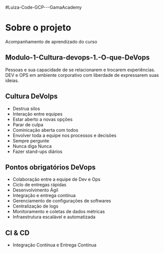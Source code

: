 #Luiza-Code-GCP---GamaAcademy

# Sobre o projeto

Acompanhamento de aprendizado do curso


## Modulo-1-Cultura-devops-1.-O-que-DeVops

Pessoas e sua capacidade de se relacionarem e trocarem experiências. DEV e OPS em ambiente corporativo com liberdade de expressarem suas ideias.


## Cultura DeVolps
- Destrua silos
- Interação entre equipes
- Estar aberto a novas opções
- Parar de culpa
- Cominicação aberta com todos
- Envolver toda a equipe nos processos e decisões
- Sempre pergunte
- Nunca diga Nunca
- Fazer stand-ups diários
## Pontos obrigatórios DeVops
- Colaboração entre a equipe de Dev e Ops
- Ciclo de entregas rápidas
- Desenvolvimento Ágil
- Integração e entrega contínua
- Gerenciamento de configurações de softwares
- Centralização de logs
- Monitoramento e coletas de dados métricas
- Infraestrutura escalável e automatizada



## CI & CD
- Integração Contínua e Entrega Contínua


